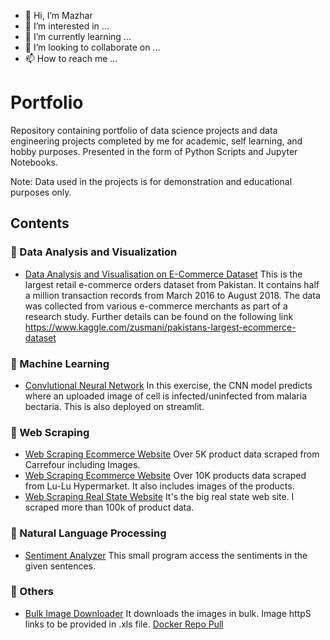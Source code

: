 - 👋 Hi, I’m Mazhar
- 👀 I’m interested in ...
- 🌱 I’m currently learning ...
- 💞️ I’m looking to collaborate on ...
- 📫 How to reach me ...

# Portfolio

Repository containing portfolio of data science projects and data engineering projects completed by me for academic, self learning, and hobby purposes. Presented in the form of Python Scripts and Jupyter Notebooks.

Note: Data used in the projects is for demonstration and educational purposes only.

## Contents

  ### :palm_tree: Data Analysis and Visualization
  
  * [Data Analysis and Visualisation on E-Commerce Dataset](https://github.com/mazqoty/Data-Analysis-and-Visualization-on-Ecommerce-Dataset)
  This is the largest retail e-commerce orders dataset from Pakistan. It contains half a million transaction records from March 2016 to August 2018. The data was collected from   various e-commerce merchants as part of a research study. Further details can be found on the following link 
  https://www.kaggle.com/zusmani/pakistans-largest-ecommerce-dataset
  
  
 
### :palm_tree: Machine Learning

* [Convlutional Neural Network](https://github.com/mazqoty/malaria_detection) In this exercise, the CNN model predicts where an uploaded image of cell is infected/uninfected from malaria bectaria. This is also deployed on streamlit. 
### :palm_tree: Web Scraping

* [Web Scraping Ecommerce Website](https://github.com/mazqoty/Scraping-Carrefour-E-commerce) Over 5K product data scraped from Carrefour including Images.
* [Web Scraping Ecommerce Website](https://github.com/mazqoty/Scraping-Lulu-Hypermarket-E-commerce) Over 10K products data scraped from Lu-Lu Hypermarket. It also includes   images of the products.
* [Web Scraping Real State Website](https://github.com/mazqoty/Scraping-Zameen.com) It's the big real state web site. I scraped more than 100k of product data.
### :palm_tree: Natural Language Processing

* [ Sentiment Analyzer](https://github.com/mazqoty/sentiment_Analyzer) This small program access the sentiments in the given sentences.

### :palm_tree: Others
* [Bulk Image Downloader](https://github.com/mazqoty/Image-Downloader) It downloads the images in bulk. Image httpS links to be provided in .xls file.
  [Docker Repo Pull](https://hub.docker.com/r/mazqoty/image_downloader)


<!---
mazqoty/mazqoty is a ✨ special ✨ repository because its `README.md` (this file) appears on your GitHub profile.
You can click the Preview link to take a look at your changes.
--->

